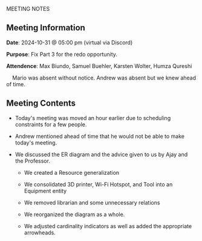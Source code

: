 MEETING NOTES

## Meeting Information

**Date**: 2024-10-31 @ 05:00 pm (virtual via Discord)

**Purpose**: Fix Part 3 for the redo opportunity.

**Attendence**: Max Biundo, Samuel Buehler, Karsten Wolter, Humza Qureshi

    Mario was absent without notice. Andrew was absent but we knew ahead of time.

## Meeting Contents

* Today's meeting was moved an hour earlier due to scheduling constraints for a few people.

* Andrew mentioned ahead of time that he would not be able to make today's meeting.

* We discussed the ER diagram and the advice given to us by Ajay and the Professor.
  
  * We created a Resource generalization
  
  * We consolidated 3D printer, Wi-Fi Hotspot, and Tool into an Equipment entity
  
  * We removed librarian and some unnecessary relations
  
  * We reorganized the diagram as a whole.
  
  * We adjusted cardinality indicators as well as added the appropriate arrowheads.
